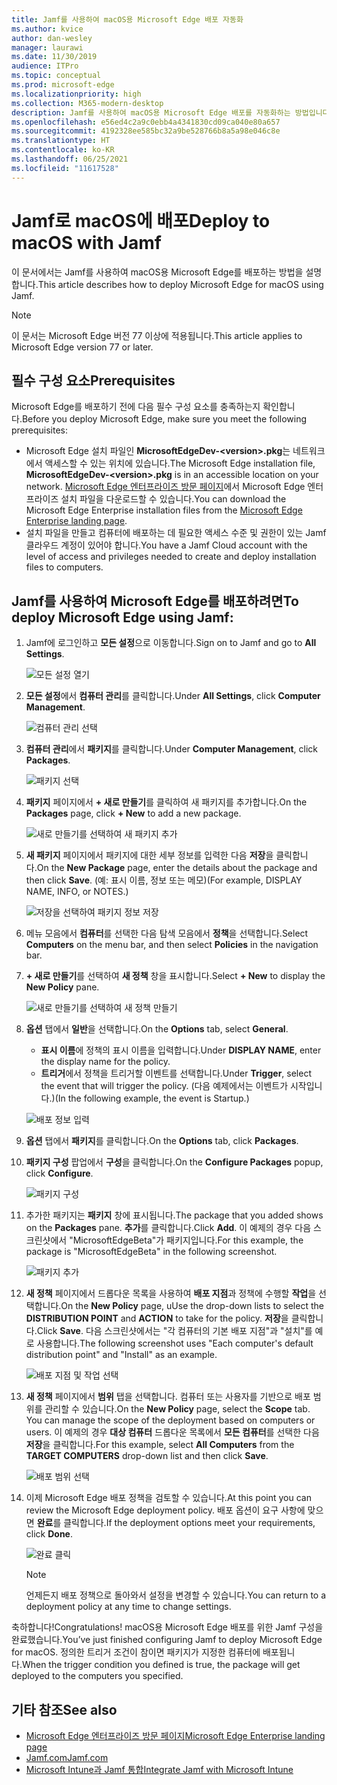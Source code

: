 ```yaml
---
title: Jamf를 사용하여 macOS용 Microsoft Edge 배포 자동화
ms.author: kvice
author: dan-wesley
manager: laurawi
ms.date: 11/30/2019
audience: ITPro
ms.topic: conceptual
ms.prod: microsoft-edge
ms.localizationpriority: high
ms.collection: M365-modern-desktop
description: Jamf를 사용하여 macOS용 Microsoft Edge 배포를 자동화하는 방법입니다.
ms.openlocfilehash: e56ed4c2a9c0ebb4a4341830cd09ca040e80a657
ms.sourcegitcommit: 4192328ee585bc32a9be528766b8a5a98e046c8e
ms.translationtype: HT
ms.contentlocale: ko-KR
ms.lasthandoff: 06/25/2021
ms.locfileid: "11617528"
---
```

# <a name="deploy-to-macos-with-jamf"></a><span data-ttu-id="811c4-103">Jamf로 macOS에 배포</span><span class="sxs-lookup"><span data-stu-id="811c4-103">Deploy to macOS with Jamf</span></span>

<span data-ttu-id="811c4-104">이 문서에서는 Jamf를 사용하여 macOS용 Microsoft Edge를 배포하는 방법을 설명합니다.</span><span class="sxs-lookup"><span data-stu-id="811c4-104">This article describes how to deploy Microsoft Edge for macOS using Jamf.</span></span>

> [!NOTE]
> <span data-ttu-id="811c4-105">이 문서는 Microsoft Edge 버전 77 이상에 적용됩니다.</span><span class="sxs-lookup"><span data-stu-id="811c4-105">This article applies to Microsoft Edge version 77 or later.</span></span>

## <a name="prerequisites"></a><span data-ttu-id="811c4-106">필수 구성 요소</span><span class="sxs-lookup"><span data-stu-id="811c4-106">Prerequisites</span></span>

<span data-ttu-id="811c4-107">Microsoft Edge를 배포하기 전에 다음 필수 구성 요소를 충족하는지 확인합니다.</span><span class="sxs-lookup"><span data-stu-id="811c4-107">Before you deploy Microsoft Edge, make sure you meet the following prerequisites:</span></span>

- <span data-ttu-id="811c4-108">Microsoft Edge 설치 파일인 **MicrosoftEdgeDev-\<version\>.pkg**는 네트워크에서 액세스할 수 있는 위치에 있습니다.</span><span class="sxs-lookup"><span data-stu-id="811c4-108">The Microsoft Edge installation file,  **MicrosoftEdgeDev-\<version\>.pkg** is in an accessible location on your network.</span></span> <span data-ttu-id="811c4-109">[Microsoft Edge 엔터프라이즈 방문 페이지](https://aka.ms/EdgeEnterprise)에서 Microsoft Edge 엔터프라이즈 설치 파일을 다운로드할 수 있습니다.</span><span class="sxs-lookup"><span data-stu-id="811c4-109">You can download the Microsoft Edge Enterprise installation files from the [Microsoft Edge Enterprise landing page](https://aka.ms/EdgeEnterprise).</span></span>
- <span data-ttu-id="811c4-110">설치 파일을 만들고 컴퓨터에 배포하는 데 필요한 액세스 수준 및 권한이 있는 Jamf 클라우드 계정이 있어야 합니다.</span><span class="sxs-lookup"><span data-stu-id="811c4-110">You have a Jamf Cloud account with the level of access and privileges needed to create and deploy installation files to computers.</span></span>

## <a name="to-deploy-microsoft-edge-using-jamf"></a><span data-ttu-id="811c4-111">Jamf를 사용하여 Microsoft Edge를 배포하려면</span><span class="sxs-lookup"><span data-stu-id="811c4-111">To deploy Microsoft Edge using Jamf:</span></span>

1. <span data-ttu-id="811c4-112">Jamf에 로그인하고 **모든 설정**으로 이동합니다.</span><span class="sxs-lookup"><span data-stu-id="811c4-112">Sign on to Jamf and go to **All Settings**.</span></span>

    ![모든 설정 열기](./media/mac-deploy/jamf-dash-main-open-settings.png)

2. <span data-ttu-id="811c4-114">**모든 설정**에서 **컴퓨터 관리**를 클릭합니다.</span><span class="sxs-lookup"><span data-stu-id="811c4-114">Under **All Settings**, click **Computer Management**.</span></span>

    ![컴퓨터 관리 선택](./media/mac-deploy/jamf-all-settings-computer-mgmt.png)

3. <span data-ttu-id="811c4-116">**컴퓨터 관리**에서 **패키지**를 클릭합니다.</span><span class="sxs-lookup"><span data-stu-id="811c4-116">Under **Computer Management**, click **Packages**.</span></span>

    ![패키지 선택](./media/mac-deploy/jamf-all-settings-computer-mgmt-pkgs.png)

4. <span data-ttu-id="811c4-118">**패키지** 페이지에서 **+ 새로 만들기**를 클릭하여 새 패키지를 추가합니다.</span><span class="sxs-lookup"><span data-stu-id="811c4-118">On the **Packages** page, click **+ New** to add a new package.</span></span>

    ![새로 만들기를 선택하여 새 패키지 추가](./media/mac-deploy/jamf-all-settings-computer-mgmt-new-pkg.png)

5. <span data-ttu-id="811c4-120">**새 패키지** 페이지에서 패키지에 대한 세부 정보를 입력한 다음 **저장**을 클릭합니다.</span><span class="sxs-lookup"><span data-stu-id="811c4-120">On the **New Package** page, enter the details about the package and then click **Save**.</span></span> <span data-ttu-id="811c4-121">(예: 표시 이름, 정보 또는 메모)</span><span class="sxs-lookup"><span data-stu-id="811c4-121">(For example, DISPLAY NAME, INFO, or NOTES.)</span></span>

    ![저장을 선택하여 패키지 정보 저장](./media/mac-deploy/jamf-all-settings-computer-mgmt-save-pkg-info.png)

6. <span data-ttu-id="811c4-123">메뉴 모음에서 **컴퓨터**를 선택한 다음 탐색 모음에서 **정책**을 선택합니다.</span><span class="sxs-lookup"><span data-stu-id="811c4-123">Select **Computers** on the menu bar, and then select **Policies** in the navigation bar.</span></span>

7. <span data-ttu-id="811c4-124">**+ 새로 만들기**를 선택하여 **새 정책** 창을 표시합니다.</span><span class="sxs-lookup"><span data-stu-id="811c4-124">Select **+ New** to display the **New Policy** pane.</span></span>

    ![새로 만들기를 선택하여 새 정책 만들기](./media/mac-deploy/jamf-all-settings-computer-new-policy.png)

8. <span data-ttu-id="811c4-126">**옵션** 탭에서 **일반**을 선택합니다.</span><span class="sxs-lookup"><span data-stu-id="811c4-126">On the **Options** tab, select **General**.</span></span>

    - <span data-ttu-id="811c4-127">**표시 이름**에 정책의 표시 이름을 입력합니다.</span><span class="sxs-lookup"><span data-stu-id="811c4-127">Under **DISPLAY NAME**, enter the display name for the policy.</span></span>
    - <span data-ttu-id="811c4-128">**트리거**에서 정책을 트리거할 이벤트를 선택합니다.</span><span class="sxs-lookup"><span data-stu-id="811c4-128">Under **Trigger**, select the event that will trigger the policy.</span></span> <span data-ttu-id="811c4-129">(다음 예제에서는 이벤트가 시작입니다.)</span><span class="sxs-lookup"><span data-stu-id="811c4-129">(In the following example, the event is Startup.)</span></span>

    ![배포 정보 입력](./media/mac-deploy/jamf-all-settings-computer-cfg-policy.png)

9. <span data-ttu-id="811c4-131">**옵션** 탭에서 **패키지**를 클릭합니다.</span><span class="sxs-lookup"><span data-stu-id="811c4-131">On the **Options** tab, click **Packages**.</span></span>

10. <span data-ttu-id="811c4-132">**패키지 구성** 팝업에서 **구성**을 클릭합니다.</span><span class="sxs-lookup"><span data-stu-id="811c4-132">On the **Configure Packages** popup, click **Configure**.</span></span>

    ![패키지 구성](./media/mac-deploy/jamf-all-settings-computer-policy-pkg-configure.png)

11. <span data-ttu-id="811c4-134">추가한 패키지는 **패키지** 창에 표시됩니다.</span><span class="sxs-lookup"><span data-stu-id="811c4-134">The package that you added shows on the **Packages** pane.</span></span> <span data-ttu-id="811c4-135">**추가**를 클릭합니다.</span><span class="sxs-lookup"><span data-stu-id="811c4-135">Click **Add**.</span></span> <span data-ttu-id="811c4-136">이 예제의 경우 다음 스크린샷에서 "MicrosoftEdgeBeta"가 패키지입니다.</span><span class="sxs-lookup"><span data-stu-id="811c4-136">For this example, the package is "MicrosoftEdgeBeta" in the following screenshot.</span></span>

    ![패키지 추가](./media/mac-deploy/jamf-all-settings-computer-policy-pkg-add-beta.png)

12. <span data-ttu-id="811c4-138">**새 정책** 페이지에서 드롭다운 목록을 사용하여 **배포 지점**과 정책에 수행할 **작업**을 선택합니다.</span><span class="sxs-lookup"><span data-stu-id="811c4-138">On the **New Policy** page, uUse the drop-down lists to select the **DISTRIBUTION POINT** and **ACTION** to take for the policy.</span></span> <span data-ttu-id="811c4-139">**저장**을 클릭합니다.</span><span class="sxs-lookup"><span data-stu-id="811c4-139">Click **Save**.</span></span> <span data-ttu-id="811c4-140">다음 스크린샷에서는 "각 컴퓨터의 기본 배포 지점"과 "설치"를 예로 사용합니다.</span><span class="sxs-lookup"><span data-stu-id="811c4-140">The following screenshot uses "Each computer's default distribution point" and "Install" as an example.</span></span>

    ![배포 지점 및 작업 선택](./media/mac-deploy/jamf-all-settings-computer-mgmt-pkg-cfg-distro.png)

13. <span data-ttu-id="811c4-142">**새 정책** 페이지에서 **범위** 탭을 선택합니다. 컴퓨터 또는 사용자를 기반으로 배포 범위를 관리할 수 있습니다.</span><span class="sxs-lookup"><span data-stu-id="811c4-142">On the **New Policy** page, select the **Scope** tab. You can manage the scope of the deployment based on computers or users.</span></span> <span data-ttu-id="811c4-143">이 예제의 경우 **대상 컴퓨터** 드롭다운 목록에서 **모든 컴퓨터**를 선택한 다음 **저장**을 클릭합니다.</span><span class="sxs-lookup"><span data-stu-id="811c4-143">For this example, select **All Computers** from the **TARGET COMPUTERS** drop-down list and then click **Save**.</span></span>

    ![배포 범위 선택](./media/mac-deploy/jamf-all-settings-computer-mgmt-add-target.png)

14. <span data-ttu-id="811c4-145">이제 Microsoft Edge 배포 정책을 검토할 수 있습니다.</span><span class="sxs-lookup"><span data-stu-id="811c4-145">At this point you can review the Microsoft Edge deployment policy.</span></span> <span data-ttu-id="811c4-146">배포 옵션이 요구 사항에 맞으면 **완료**를 클릭합니다.</span><span class="sxs-lookup"><span data-stu-id="811c4-146">If the deployment options meet your requirements, click **Done**.</span></span>

    ![완료 클릭](./media/mac-deploy/jamf-all-settings-computer-mgmt-finish-add-deployment.png)

    > [!NOTE]
    > <span data-ttu-id="811c4-148">언제든지 배포 정책으로 돌아와서 설정을 변경할 수 있습니다.</span><span class="sxs-lookup"><span data-stu-id="811c4-148">You can return to a deployment policy at any time to change settings.</span></span>

<span data-ttu-id="811c4-149">축하합니다!</span><span class="sxs-lookup"><span data-stu-id="811c4-149">Congratulations!</span></span> <span data-ttu-id="811c4-150">macOS용 Microsoft Edge 배포를 위한 Jamf 구성을 완료했습니다.</span><span class="sxs-lookup"><span data-stu-id="811c4-150">You’ve just finished configuring Jamf to deploy Microsoft Edge for macOS.</span></span> <span data-ttu-id="811c4-151">정의한 트리거 조건이 참이면 패키지가 지정한 컴퓨터에 배포됩니다.</span><span class="sxs-lookup"><span data-stu-id="811c4-151">When the trigger condition you defined is true, the package will get deployed to the computers you specified.</span></span>

## <a name="see-also"></a><span data-ttu-id="811c4-152">기타 참조</span><span class="sxs-lookup"><span data-stu-id="811c4-152">See also</span></span>

- [<span data-ttu-id="811c4-153">Microsoft Edge 엔터프라이즈 방문 페이지</span><span class="sxs-lookup"><span data-stu-id="811c4-153">Microsoft Edge Enterprise landing page</span></span>](https://aka.ms/EdgeEnterprise)
- [<span data-ttu-id="811c4-154">Jamf.com</span><span class="sxs-lookup"><span data-stu-id="811c4-154">Jamf.com</span></span>](https://www.jamf.com/)
- [<span data-ttu-id="811c4-155">Microsoft Intune과 Jamf 통합</span><span class="sxs-lookup"><span data-stu-id="811c4-155">Integrate Jamf with Microsoft Intune</span></span>](/intune/conditional-access-integrate-jamf)
